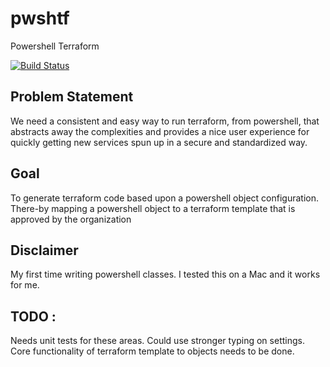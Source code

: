 # pwshtf
Powershell Terraform

[![Build Status](https://travis-ci.org/josephdrane/pwshtf.svg?branch=master)](https://travis-ci.org/josephdrane/pwshtf)

## Problem Statement

We need a consistent and easy way to run terraform, from powershell, that abstracts away the complexities and provides a nice user experience for quickly getting new services spun up in a secure and standardized way.

## Goal

To generate terraform code based upon a powershell object configuration. There-by mapping a powershell object to a terraform template that is approved by the organization

## Disclaimer

My first time writing powershell classes. I tested this on a Mac and it works for me. 

## TODO : 

Needs unit tests for these areas.
Could use stronger typing on settings.
Core functionality of terraform template to objects needs to be done.